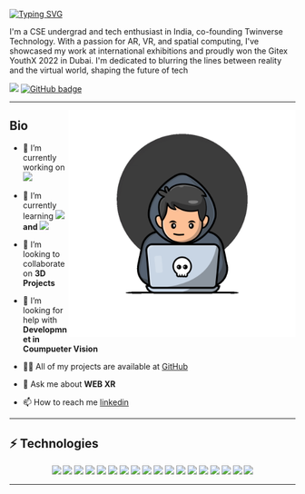 [![Typing SVG](https://readme-typing-svg.herokuapp.com?font=Fira+Code&size=30&pause=1000&color=F7F7F7&lines=Hi+%F0%9F%91%8B%2C+I'm+Vineet+)](https://git.io/typing-svg)
<p align="left">
 I'm a CSE undergrad and tech enthusiast in India, co-founding Twinverse Technology. With a passion for AR, VR, and spatial computing, I've showcased my work at international exhibitions and proudly won the Gitex YouthX 2022 in Dubai. I'm dedicated to blurring the lines between reality and the virtual world, shaping the future of tech 
</p>

<p align="left">
  <img src="https://komarev.com/ghpvc/?username=vinij-03&style=for-the-badge&color=blue" />
  <a href="https://github.com/vinij-03?tab=followers">
    <img src="https://img.shields.io/github/followers/vinij-03?tab=followers?label=blue&logo=github&style=for-the-badge"        alt="GitHub badge" />
  </a>
</p>

---

<img align="right" width="400" src="https://github.com/vinij-03/vinij-03/blob/main/images/hacker-thinking-about-code.gif" />

## Bio

- 🔭 I’m currently working on <img src="https://i.giphy.com/media/eNAsjO55tPbgaor7ma/200w.webp" width="20">

- 🌱 I’m currently learning **<img src="https://i.giphy.com/media/eNAsjO55tPbgaor7ma/200w.webp" width="20"> and <img src="https://global.discourse-cdn.com/standard17/uploads/threejs/original/2X/e/e4f86d2200d2d35c30f7b1494e96b9595ebc2751.png" width="20">**

- 👯 I’m looking to collaborate on **3D Projects**

- 🤝 I’m looking for help with **Developmnet in Coumpueter Vision**

- 👨‍💻 All of my projects are available at [GitHub](https://github.com/vinij-03)

- 💬 Ask me about **WEB XR**

- 📫 How to reach me [linkedin](https://www.linkedin.com/in/vineet-jana-6670b321a)

---

## ⚡ Technologies
<p align="center">
  <img src="https://img.shields.io/badge/HTML5-E34F26?style=for-the-badge&logo=html5&logoColor=white" />
  <img src="https://img.shields.io/badge/CSS3-1572B6?style=for-the-badge&logo=css3&logoColor=white" />
  <img src="https://img.shields.io/badge/JavaScript-F7DF1E?style=for-the-badge&logo=JavaScript&logoColor=white" />
  <img src="https://img.shields.io/badge/TypeScript-007ACC?style=for-the-badge&logo=typescript&logoColor=white" />
  <img src="https://img.shields.io/badge/Python-14354C?style=for-the-badge&logo=python&logoColor=white" />
  <img src="https://img.shields.io/badge/Java-ED8B00?style=for-the-badge&logo=java&logoColor=white" />
  <img src="https://img.shields.io/badge/C%2B%2B-00599C?style=for-the-badge&logo=c%2B%2B&logoColor=white" />
  <img src="https://img.shields.io/badge/Node.js-43853D?style=for-the-badge&logo=node.js&logoColor=white" />
  <img src="https://img.shields.io/badge/Node--Red-8F0000?style=for-the-badge&logo=nodered&logoColor=white" />
  <!--<img src="https://img.shields.io/badge/Express.js-404D59?style=for-the-badge" /> -->
  <img src="https://img.shields.io/badge/React-20232A?style=for-the-badge&logo=react&logoColor=61DAFB"/>
  <img src="https://img.shields.io/badge/Tailwind_CSS-38B2AC?style=for-the-badge&logo=tailwind-css&logoColor=white"/>
  <img src="https://img.shields.io/badge/Bootstrap-563D7C?style=for-the-badge&logo=bootstrap&logoColor=white"/>
  <img src="https://img.shields.io/badge/Flutter-02569B?style=for-the-badge&logo=flutter&logoColor=white"/>
  <img src="https://img.shields.io/badge/MongoDB-4EA94B?style=for-the-badge&logo=mongodb&logoColor=white"/>
  <!--<img src="https://img.shields.io/badge/Unity-100000?style=for-the-badge&logo=unity&logoColor=white"/>-->
  <img src="https://img.shields.io/badge/Powershell-2CA5E0?style=for-the-badge&logo=powershell&logoColor=white"/>
  <img src="https://img.shields.io/badge/Canva-%2300C4CC.svg?&style=for-the-badge&logo=Canva&logoColor=white"/>
  <img src="https://img.shields.io/badge/Visual_Studio_Code-0078D4?style=for-the-                                                               badge&logo=visual%20studio%20code&logoColor=white"/>
  <img src="https://img.shields.io/badge/Linux-FCC624?style=for-the-badge&logo=linux&logoColor=black"/>
</p>

---





